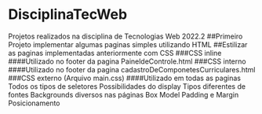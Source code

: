 # DisciplinaTecWeb
Projetos realizados na disciplina de Tecnologias Web 2022.2
##Primeiro Projeto implementar algumas paginas simples utilizando HTML
##Estilizar as paginas implementadas anteriormente com CSS
###CSS inline
####Utilizado no footer da pagina PaineldeControle.html
###CSS interno
####Utilizado no footer da pagina cadastroDeComponetesCurriculares.html
###CSS externo (Arquivo main.css)
####Utilizado em todas as paginas
Todos os tipos de seletores
Possibilidades do display
Tipos diferentes de fontes
Backgrounds diversos nas páginas
Box Model
Padding e Margin
Posicionamento
